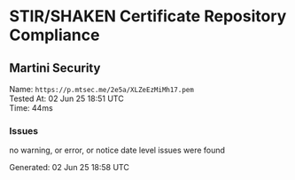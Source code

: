 # STIR/SHAKEN Certificate Repository Compliance

## Martini Security

Name: `https://p.mtsec.me/2e5a/XLZeEzMiMh17.pem`\
Tested At: 02 Jun 25 18:51 UTC\
Time: 44ms

### Issues

no warning, or error, or notice date level issues were found

Generated: 02 Jun 25 18:58 UTC